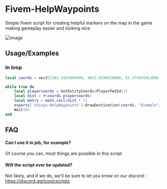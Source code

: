 # Fivem-HelpWaypoints
Simple fivem script for creating helpful markers on the map in the game making gameplay easier and looking nice

![image](https://github.com/user-attachments/assets/bb867ce7-27fa-4fb7-815c-a6a8a663edc7)

## Usage/Examples

### In loop
```lua
local coords = vec3(2281.5424804688, 4813.0190429688, 55.574935913086 - 1.0)

while true do 
    local playercoords = GetEntityCoords(PlayerPedId())
    local dist = #(coords-playercoords)
    local metry = math.ceil(dist * 1)
    exports['shinyx-HelpWaypoints']:DrawDestination(coords, "Example", metry)
    Wait(0)
end
```

## FAQ

#### Can I use it in job, for example?

Of course you can, most things are possible in this script

#### Will the script ever be updated?

Not likely, and if we do, we'll be sure to let you know on our discord : https://discord.gg/iconicscripts
